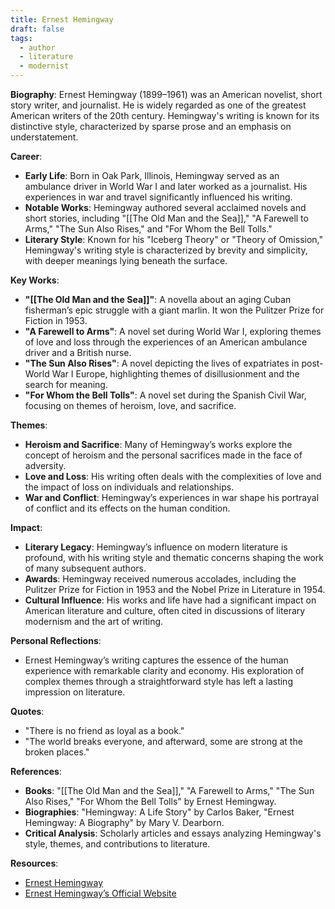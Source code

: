 ```yaml
---
title: Ernest Hemingway
draft: false
tags:
  - author
  - literature
  - modernist
---
```


**Biography**:
Ernest Hemingway (1899–1961) was an American novelist, short story writer, and journalist. He is widely regarded as one of the greatest American writers of the 20th century. Hemingway's writing is known for its distinctive style, characterized by sparse prose and an emphasis on understatement.

**Career**:

- **Early Life**: Born in Oak Park, Illinois, Hemingway served as an ambulance driver in World War I and later worked as a journalist. His experiences in war and travel significantly influenced his writing.
- **Notable Works**: Hemingway authored several acclaimed novels and short stories, including "[[The Old Man and the Sea]]," "A Farewell to Arms," "The Sun Also Rises," and "For Whom the Bell Tolls."
- **Literary Style**: Known for his "Iceberg Theory" or "Theory of Omission," Hemingway's writing style is characterized by brevity and simplicity, with deeper meanings lying beneath the surface.

**Key Works**:

- **"[[The Old Man and the Sea]]"**: A novella about an aging Cuban fisherman’s epic struggle with a giant marlin. It won the Pulitzer Prize for Fiction in 1953.
- **"A Farewell to Arms"**: A novel set during World War I, exploring themes of love and loss through the experiences of an American ambulance driver and a British nurse.
- **"The Sun Also Rises"**: A novel depicting the lives of expatriates in post-World War I Europe, highlighting themes of disillusionment and the search for meaning.
- **"For Whom the Bell Tolls"**: A novel set during the Spanish Civil War, focusing on themes of heroism, love, and sacrifice.

**Themes**:

- **Heroism and Sacrifice**: Many of Hemingway’s works explore the concept of heroism and the personal sacrifices made in the face of adversity.
- **Love and Loss**: His writing often deals with the complexities of love and the impact of loss on individuals and relationships.
- **War and Conflict**: Hemingway’s experiences in war shape his portrayal of conflict and its effects on the human condition.

**Impact**:

- **Literary Legacy**: Hemingway’s influence on modern literature is profound, with his writing style and thematic concerns shaping the work of many subsequent authors.
- **Awards**: Hemingway received numerous accolades, including the Pulitzer Prize for Fiction in 1953 and the Nobel Prize in Literature in 1954.
- **Cultural Influence**: His works and life have had a significant impact on American literature and culture, often cited in discussions of literary modernism and the art of writing.

**Personal Reflections**:

- Ernest Hemingway’s writing captures the essence of the human experience with remarkable clarity and economy. His exploration of complex themes through a straightforward style has left a lasting impression on literature.

**Quotes**:

- "There is no friend as loyal as a book."
- "The world breaks everyone, and afterward, some are strong at the broken places."

**References**:

- **Books**: "[[The Old Man and the Sea]]," "A Farewell to Arms," "The Sun Also Rises," "For Whom the Bell Tolls" by Ernest Hemingway.
- **Biographies**: "Hemingway: A Life Story" by Carlos Baker, "Ernest Hemingway: A Biography" by Mary V. Dearborn.
- **Critical Analysis**: Scholarly articles and essays analyzing Hemingway's style, themes, and contributions to literature.

**Resources**:

- [Ernest Hemingway](https://www.amazon.com/Ernest-Hemingway/e/B000AP9ZTI)
- [Ernest Hemingway’s Official Website](https://www.ernesthemingwaycollection.com/)
